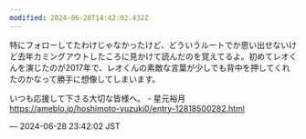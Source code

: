 ```yaml
---
modified: 2024-06-28T14:42:02.432Z
---
```


<p>特にフォローしてたわけじゃなかったけど、どういうルートでか思い出せないけど去年カミングアウトしたころに見かけて読んだのを覚えてるよ。初めてレオくんを演じたのが2017年で、レオくんの素敵な言葉が少しでも背中を押してくれたのかなって勝手に想像してしまいます。</p><p>いつも応援して下さる大切な皆様へ。 - 星元裕月<br /><a href="https://ameblo.jp/hoshimoto-yuzuki0/entry-12818500282.html" target="_blank" rel="nofollow noopener noreferrer" translate="no"><span class="invisible">https://</span><span class="ellipsis">ameblo.jp/hoshimoto-yuzuki0/en</span><span class="invisible">try-12818500282.html</span></a></p>

&mdash; 2024-06-28 23:42:02 JST

<!-- Original URL: https://mastodon.social/@sakuramochi0/112694769905395710-->
